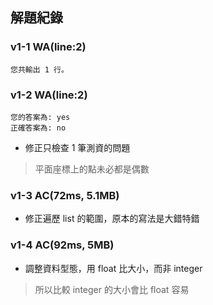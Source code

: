 ## 解題紀錄
### v1-1 WA(line:2)
```text
您共輸出 1 行。
```

### v1-2 WA(line:2)
```text
您的答案為: yes
正確答案為: no
```
- 修正只檢查 1 筆測資的問題
> 平面座標上的點未必都是偶數

### v1-3 AC(72ms, 5.1MB)
- 修正遍歷 list 的範圍，原本的寫法是大錯特錯

### v1-4 AC(92ms, 5MB)
- 調整資料型態，用 float 比大小，而非 integer
> 所以比較 integer 的大小會比 float 容易
